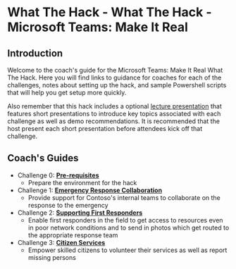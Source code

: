 # What The Hack - What The Hack - Microsoft Teams: Make It Real
## Introduction
Welcome to the coach's guide for the Microsoft Teams: Make It Real What The Hack. Here you will find links to guidance for coaches for each of the challenges, notes about setting up the hack, and sample Powershell scripts that will help you get setup more quickly.

Also remember that this hack includes a optional [lecture presentation](Lectures.pptx) that features short presentations to introduce key topics associated with each challenge as well as demo recommendations. It is recommended that the host present each short presentation before attendees kick off that challenge.

## Coach's Guides
- Challenge 0: **[Pre-requisites](00-prereqs.md)**
   - Prepare the environment for the hack
- Challenge 1: **[Emergency Response Collaboration](01-collaboration)**
   - Provide support for Contoso's internal teams to collaborate on the response to the emergency
- Challenge 2: **[Supporting First Responders](02-firstresponders)**
   - Enable first responders in the field to get access to resources even in poor network conditions and to send in photos which get routed to the appropriate response team
- Challenge 3: **[Citizen Services](03-citizenservices.md)**
   - Empower skilled citizens to volunteer their services as well as report missing persons